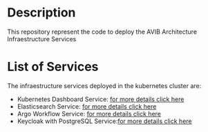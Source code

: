 # Description

This repository represent the code to deploy the AVIB Architecture Infraestructure Services

# List of Services

The infraestructure services deployed in the kubernetes cluster are:

- Kubernetes Dashboard Service: [for more details click here](https://dev.azure.com/gsdpi/avib/_wiki/wikis/avib.wiki/29/Kubernetes-Dashboard-Kubernetes-Resources-Visual-Manager)
- Elasticsearch Service: [for more details click here](https://dev.azure.com/gsdpi/avib/_wiki/wikis/avib.wiki/23/Elasticsearch-Configuration-and-Deploy-in-Minikube)
- Argo Workflow Service: [for more details click here](https://dev.azure.com/gsdpi/avib/_wiki/wikis/avib.wiki/25/Argo-Workflows-Service)
- Keycloak with PostgreSQL Service:[for more details click here](https://dev.azure.com/gsdpi/avib/_wiki/wikis/avib.wiki/37/Keycloak-Service)
